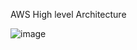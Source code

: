 AWS High level Architecture 

![image](https://github.com/user-attachments/assets/ae72f920-9116-46f3-b58f-0e47caf414b2)
